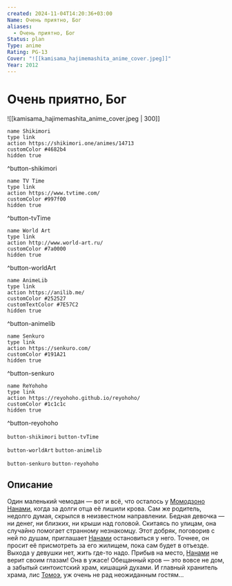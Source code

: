 ```yaml
---
created: 2024-11-04T14:20:36+03:00
Name: Очень приятно, Бог
aliases:
  - Очень приятно, Бог
Status: plan
Type: anime
Rating: PG-13
Cover: "![[kamisama_hajimemashita_anime_cover.jpeg]]"
Year: 2012
---
```


# Очень приятно, Бог

![[kamisama_hajimemashita_anime_cover.jpeg | 300]]

```button
name Shikimori
type link
action https://shikimori.one/animes/14713
customColor #4682b4
hidden true
```
^button-shikimori

```button
name TV Time
type link
action https://www.tvtime.com/
customColor #997f00
hidden true
```
^button-tvTime

```button
name World Art
type link
action http://www.world-art.ru/
customColor #7a0000
hidden true
```
^button-worldArt

```button
name AnimeLib
type link
action https://anilib.me/
customColor #252527
customTextColor #7E57C2
hidden true
```
^button-animelib

```button
name Senkuro
type link
action https://senkuro.com/
customColor #191A21
hidden true
```
^button-senkuro

```button
name ReYohoho
type link
action https://reyohoho.github.io/reyohoho/
customColor #1c1c1c
hidden true
```
^button-reyohoho

`button-shikimori` `button-tvTime`

`button-worldArt` `button-animelib`

`button-senkuro` `button-reyohoho`

## Описание

Один маленький чемодан — вот и всё, что осталось у [Момодзоно Нанами](https://shikimori.one/characters/18343-nanami-momozono), когда за долги отца её лишили крова. Сам же родитель, недолго думая, скрылся в неизвестном направлении. Бедная девочка — ни денег, ни близких, ни крыши над головой. Скитаясь по улицам, она случайно помогает странному незнакомцу. Этот добряк, поговорив с ней по душам, приглашает [Нанами](https://shikimori.one/characters/18343-nanami-momozono) остановиться у него. Точнее, он просит её присмотреть за его жилищем, пока сам будет в отъезде. Выхода у девушки нет, жить где-то надо. Прибыв на место, [Нанами](https://shikimori.one/characters/18343-nanami-momozono) не верит своим глазам! Она в ужасе! Обещанный кров — это вовсе не дом, а забытый синтоистский храм, кишащий духами. И главный хранитель храма, лис [Томоэ](https://shikimori.one/characters/18344-tomoe), уж очень не рад неожиданным гостям...
